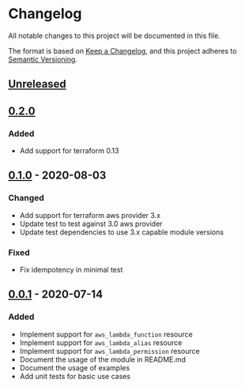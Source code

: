 # Changelog
All notable changes to this project will be documented in this file.

The format is based on [Keep a Changelog](https://keepachangelog.com/en/1.0.0/),
and this project adheres to [Semantic Versioning](https://semver.org/spec/v2.0.0.html).

## [Unreleased]

## [0.2.0]
### Added
- Add support for terraform 0.13

## [0.1.0] - 2020-08-03
### Changed
- Add support for terraform aws provider 3.x
- Update test to test against 3.0 aws provider
- Update test dependencies to use 3.x capable module versions

### Fixed
- Fix idempotency in minimal test

## [0.0.1] - 2020-07-14
### Added
- Implement support for `aws_lambda_function` resource
- Implement support for `aws_lambda_alias` resource
- Implement support for `aws_lambda_permission` resource
- Document the usage of the module in README.md
- Document the usage of examples
- Add unit tests for basic use cases

<!-- markdown-link-check-disable -->
[Unreleased]: https://github.com/mineiros-io/terraform-aws-lambda-function/compare/v0.2.0...HEAD
[0.2.0]: https://github.com/mineiros-io/terraform-aws-lambda-function/compare/v0.1.0...v0.2.0
<!-- markdown-link-check-disabled -->
[0.1.0]: https://github.com/mineiros-io/terraform-aws-lambda-function/compare/v0.0.1...v0.1.0
[0.0.1]: https://github.com/mineiros-io/terraform-aws-lambda-function/releases/tag/v0.0.1
